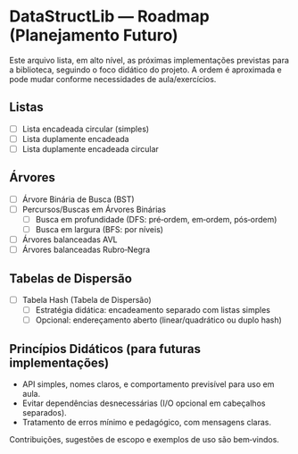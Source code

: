 # DataStructLib — Roadmap (Planejamento Futuro)

Este arquivo lista, em alto nível, as próximas implementações previstas para a biblioteca, seguindo o foco didático do projeto. A ordem é aproximada e pode mudar conforme necessidades de aula/exercícios.

## Listas
- [ ] Lista encadeada circular (simples)
- [ ] Lista duplamente encadeada
- [ ] Lista duplamente encadeada circular

## Árvores
- [ ] Árvore Binária de Busca (BST)
- [ ] Percursos/Buscas em Árvores Binárias
  - [ ] Busca em profundidade (DFS: pré‑ordem, em‑ordem, pós‑ordem)
  - [ ] Busca em largura (BFS: por níveis)
- [ ] Árvores balanceadas AVL
- [ ] Árvores balanceadas Rubro‑Negra

## Tabelas de Dispersão
- [ ] Tabela Hash (Tabela de Dispersão)
  - [ ] Estratégia didática: encadeamento separado com listas simples
  - [ ] Opcional: endereçamento aberto (linear/quadrático ou duplo hash)

## Princípios Didáticos (para futuras implementações)
- API simples, nomes claros, e comportamento previsível para uso em aula.
- Evitar dependências desnecessárias (I/O opcional em cabeçalhos separados).
- Tratamento de erros mínimo e pedagógico, com mensagens claras.

Contribuições, sugestões de escopo e exemplos de uso são bem‑vindos.

